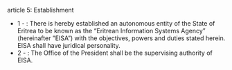 article 5: Establishment

<ul>
			<li>1 - : There is hereby established an autonomous entity of the State of Eritrea to be known as the “Eritrean Information Systems Agency” (hereinafter ”EISA”) with the objectives, powers and duties stated herein. EISA shall have juridical personality.<ul>
			</ul></li>			<li>2 - : The Office of the President shall be the supervising authority of EISA. <ul>
			</ul></li></ul>